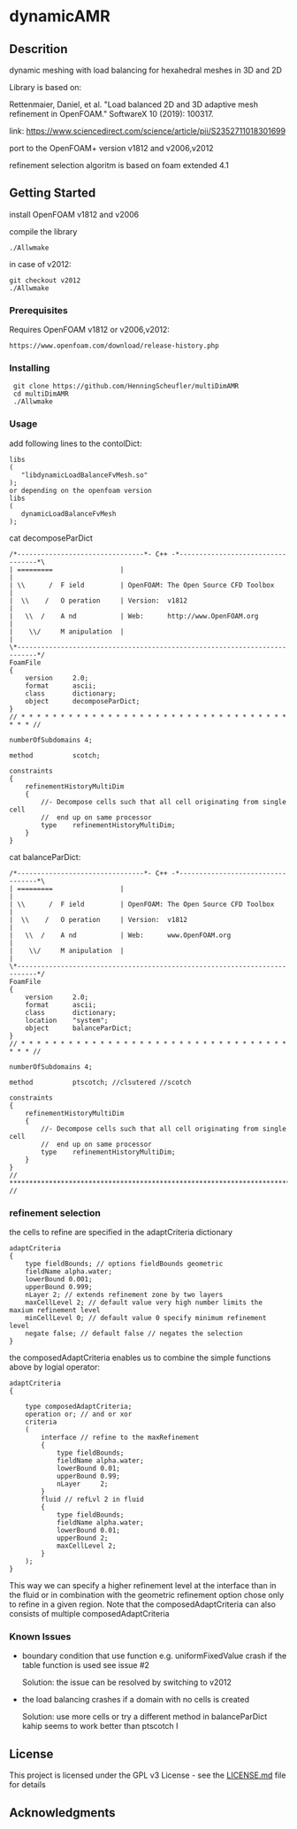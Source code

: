 # dynamicAMR

## Descrition

dynamic meshing with load balancing for hexahedral meshes in 3D and 2D

Library is based on:

Rettenmaier, Daniel, et al. "Load balanced 2D and 3D adaptive mesh refinement in OpenFOAM." SoftwareX 10 (2019): 100317.

link:
https://www.sciencedirect.com/science/article/pii/S2352711018301699

port to the OpenFOAM+ version v1812 and v2006,v2012

refinement selection algoritm is based on foam extended 4.1

## Getting Started

install OpenFOAM v1812 and v2006

compile the library
```
./Allwmake
```
in case of v2012:
```
git checkout v2012
./Allwmake
```
### Prerequisites

Requires OpenFOAM v1812 or v2006,v2012:

```
https://www.openfoam.com/download/release-history.php
```

### Installing

```
 git clone https://github.com/HenningScheufler/multiDimAMR
 cd multiDimAMR
 ./Allwmake
```
### Usage

add following lines to the contolDict:
```
libs
(
   "libdynamicLoadBalanceFvMesh.so"
);
or depending on the openfoam version
libs
(
   dynamicLoadBalanceFvMesh
);
```

cat decomposeParDict
```
/*--------------------------------*- C++ -*----------------------------------*\
| =========                 |                                                 |
| \\      /  F ield         | OpenFOAM: The Open Source CFD Toolbox           |
|  \\    /   O peration     | Version:  v1812                                   |
|   \\  /    A nd           | Web:      http://www.OpenFOAM.org               |
|    \\/     M anipulation  |                                                 |
\*---------------------------------------------------------------------------*/
FoamFile
{
    version     2.0;
    format      ascii;
    class       dictionary;
    object      decomposeParDict;
}
// * * * * * * * * * * * * * * * * * * * * * * * * * * * * * * * * * * * * * //

numberOfSubdomains 4;

method          scotch;

constraints
{
    refinementHistoryMultiDim
    {
        //- Decompose cells such that all cell originating from single cell
        //  end up on same processor
        type    refinementHistoryMultiDim;
    }
}
```

cat balanceParDict:
```
/*--------------------------------*- C++ -*----------------------------------*\
| =========                 |                                                 |
| \\      /  F ield         | OpenFOAM: The Open Source CFD Toolbox           |
|  \\    /   O peration     | Version:  v1812                                 |
|   \\  /    A nd           | Web:      www.OpenFOAM.org                      |
|    \\/     M anipulation  |                                                 |
\*---------------------------------------------------------------------------*/
FoamFile
{
    version     2.0;
    format      ascii;
    class       dictionary;
    location    "system";
    object      balanceParDict;
}
// * * * * * * * * * * * * * * * * * * * * * * * * * * * * * * * * * * * * * //

numberOfSubdomains 4;

method          ptscotch; //clsutered //scotch

constraints
{
    refinementHistoryMultiDim
    {
        //- Decompose cells such that all cell originating from single cell
        //  end up on same processor
        type    refinementHistoryMultiDim;
    }
}
// ************************************************************************* //
```
### refinement selection

the cells to refine are specified in the adaptCriteria dictionary
```
adaptCriteria
{
    type fieldBounds; // options fieldBounds geometric
    fieldName alpha.water;
    lowerBound 0.001;
    upperBound 0.999;
    nLayer 2; // extends refinement zone by two layers
    maxCellLevel 2; // default value very high number limits the maxium refinement level
    minCellLevel 0; // default value 0 specify minimum refinement level
    negate false; // default false // negates the selection
}
```
the composedAdaptCriteria enables us to combine the simple functions above by logial operator:
```
adaptCriteria
{

    type composedAdaptCriteria;
    operation or; // and or xor
    criteria
    (
        interface // refine to the maxRefinement
        {
            type fieldBounds;
            fieldName alpha.water;
            lowerBound 0.01;
            upperBound 0.99;
            nLayer     2;
        }
        fluid // refLvl 2 in fluid
        {
            type fieldBounds;
            fieldName alpha.water;
            lowerBound 0.01;
            upperBound 2;
            maxCellLevel 2;
        }
    );
}
```
This way we can specify a higher refinement level at the interface than in the fluid or in combination with the geometric refinement option chose only to refine in a given region. Note that the composedAdaptCriteria can also consists of multiple composedAdaptCriteria


### Known Issues

*   boundary condition that use function e.g. uniformFixedValue
    crash if the table function is used see issue #2

    Solution: the issue can be resolved by switching to v2012

*   the load balancing crashes if a domain with no cells is created

    Solution: use more cells or try a different method in balanceParDict kahip seems to work better than ptscotch
I

## License

This project is licensed under the GPL v3 License - see the [LICENSE.md](LICENSE.md) file for details

## Acknowledgments



